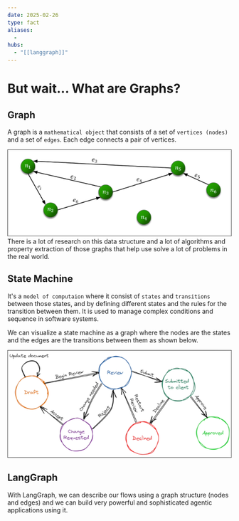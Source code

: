 ```yaml
---
date: 2025-02-26
type: fact
aliases:
  -
hubs:
  - "[[langgraph]]"
---
```


# But wait... What are Graphs?

## Graph

A graph is a `mathematical object` that consists of a set of `vertices (nodes)` and a set of `edges`. Each edge connects a pair of vertices.

![graph-node-edge.png](../assets/imgs/graph-node-edge.png)
There is a lot of research on this data structure and a lot of algorithms and property extraction of those graphs that help use solve a lot of problems in the real world.


## State Machine

It's a `model of computaion` where it consist of `states` and `transitions` between those states, and by defining different states and the rules for the transition between them. It is used to manage complex conditions and sequence in software systems.

We can visualize a state machine as a graph where the nodes are the states and the edges are the transitions between them as shown below.


![state-machine-visualize.png](../assets/imgs/state-machine-visualize.png)

## LangGraph

With LangGraph, we can describe our flows using a graph structure (nodes and edges) and we can build very powerful and sophisticated agentic applications using it.



